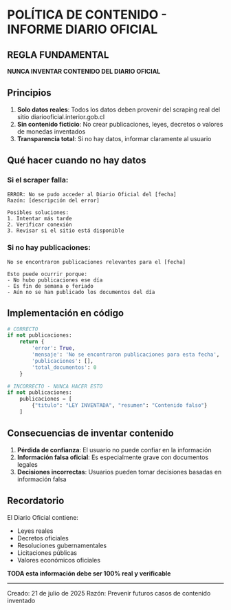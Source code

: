 # POLÍTICA DE CONTENIDO - INFORME DIARIO OFICIAL

## REGLA FUNDAMENTAL
**NUNCA INVENTAR CONTENIDO DEL DIARIO OFICIAL**

## Principios

1. **Solo datos reales**: Todos los datos deben provenir del scraping real del sitio diariooficial.interior.gob.cl
2. **Sin contenido ficticio**: No crear publicaciones, leyes, decretos o valores de monedas inventados
3. **Transparencia total**: Si no hay datos, informar claramente al usuario

## Qué hacer cuando no hay datos

### Si el scraper falla:
```
ERROR: No se pudo acceder al Diario Oficial del [fecha]
Razón: [descripción del error]

Posibles soluciones:
1. Intentar más tarde
2. Verificar conexión
3. Revisar si el sitio está disponible
```

### Si no hay publicaciones:
```
No se encontraron publicaciones relevantes para el [fecha]

Esto puede ocurrir porque:
- No hubo publicaciones ese día
- Es fin de semana o feriado
- Aún no se han publicado los documentos del día
```

## Implementación en código

```python
# CORRECTO
if not publicaciones:
    return {
        'error': True,
        'mensaje': 'No se encontraron publicaciones para esta fecha',
        'publicaciones': [],
        'total_documentos': 0
    }

# INCORRECTO - NUNCA HACER ESTO
if not publicaciones:
    publicaciones = [
        {"titulo": "LEY INVENTADA", "resumen": "Contenido falso"}
    ]
```

## Consecuencias de inventar contenido

1. **Pérdida de confianza**: El usuario no puede confiar en la información
2. **Información falsa oficial**: Es especialmente grave con documentos legales
3. **Decisiones incorrectas**: Usuarios pueden tomar decisiones basadas en información falsa

## Recordatorio

El Diario Oficial contiene:
- Leyes reales
- Decretos oficiales
- Resoluciones gubernamentales
- Licitaciones públicas
- Valores económicos oficiales

**TODA esta información debe ser 100% real y verificable**

---
Creado: 21 de julio de 2025
Razón: Prevenir futuros casos de contenido inventado